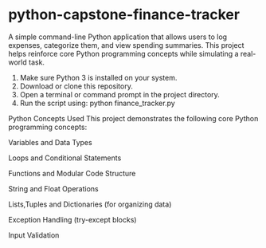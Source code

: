 # python-capstone-finance-tracker

A simple command-line Python application that allows users to log expenses, categorize them, and view spending summaries. This project helps reinforce core Python programming concepts while simulating a real-world task.

1. Make sure Python 3 is installed on your system.
2. Download or clone this repository.
3. Open a terminal or command prompt in the project directory.
4. Run the script using: python finance_tracker.py

Python Concepts Used
This project demonstrates the following core Python programming concepts:

Variables and Data Types

Loops and Conditional Statements

Functions and Modular Code Structure

String and Float Operations

Lists,Tuples and Dictionaries (for organizing data)

Exception Handling (try-except blocks)

Input Validation
